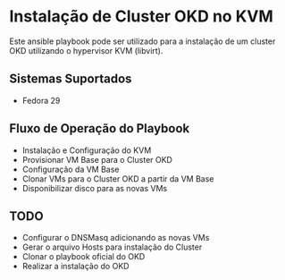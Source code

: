 # Instalação de Cluster OKD no KVM
Este ansible playbook pode ser utilizado para a instalação de um cluster OKD utilizando o hypervisor KVM (libvirt).

## Sistemas Suportados
- Fedora 29

## Fluxo de Operação do Playbook
- Instalação e Configuração do KVM
- Provisionar VM Base para o Cluster OKD
- Configuração da VM Base
- Clonar VMs para o Cluster OKD a partir da VM Base
- Disponibilizar disco para as novas VMs
  
## TODO
- Configurar o DNSMasq adicionando as novas VMs
- Gerar o arquivo Hosts para instalação do Cluster
- Clonar o playbook oficial do OKD
- Realizar a instalação do OKD